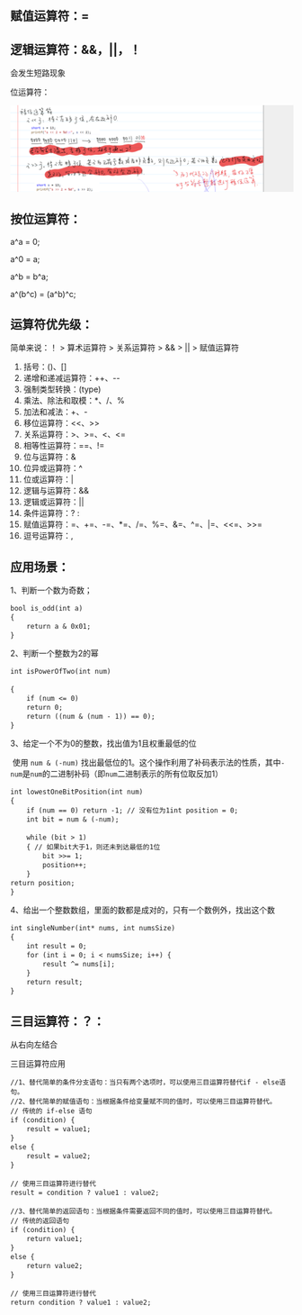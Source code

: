 ## 赋值运算符：=

## 逻辑运算符：&&，||，！

会发生短路现象

位运算符：

![image](img/01-yiweiyunsuanfu.png)

## 按位运算符：

a^a = 0;

a^0 = a;

a^b = b^a;

a^(b^c) = (a^b)^c;

## 运算符优先级：

简单来说：！ > 算术运算符 > 关系运算符 > && > || > 赋值运算符

1. 括号：()、[]
2. 递增和递减运算符：++、--
3. 强制类型转换：(type)
4. 乘法、除法和取模：*、/、%
5. 加法和减法：+、-
6. 移位运算符：<<、>>
7. 关系运算符：>、>=、<、<=
8. 相等性运算符：==、!=
9. 位与运算符：&
10. 位异或运算符：^
11. 位或运算符：|
12. 逻辑与运算符：&&
13. 逻辑或运算符：||
14. 条件运算符：? :
15. 赋值运算符：=、+=、-=、*=、/=、%=、&=、^=、|=、<<=、>>=
16. 逗号运算符：,

## 应用场景：

1、判断一个数为奇数；



```
bool is_odd(int a)
{
	return a & 0x01;
}
```

2、判断一个整数为2的幂



```
int isPowerOfTwo(int num) 

{
	if (num <= 0)
	return 0;
	return ((num & (num - 1)) == 0);
}
```

3、给定一个不为0的整数，找出值为1且权重最低的位

​	使用 `num & (-num)` 找出最低位的1。这个操作利用了补码表示法的性质，其中`-num`是`num`的二进制补码（即`num`二进制表示的所有位取反加1）



    int lowestOneBitPosition(int num) 
    {
        if (num == 0) return -1; // 没有位为1int position = 0;
    	int bit = num & (-num);
    
    	while (bit > 1) 
    	{ // 如果bit大于1，则还未到达最低的1位
        	bit >>= 1;
        	position++;
    	}
    return position;
    }
4、给出一个整数数组，里面的数都是成对的，只有一个数例外，找出这个数

```
int singleNumber(int* nums, int numsSize) 
{
    int result = 0;
    for (int i = 0; i < numsSize; i++) {
        result ^= nums[i];
    }
    return result;
}
```

## 三目运算符：？：

从右向左结合

三目运算符应用

```
//1、替代简单的条件分支语句：当只有两个选项时，可以使用三目运算符替代if - else语句。
//2、替代简单的赋值语句：当根据条件给变量赋不同的值时，可以使用三目运算符替代。
// 传统的 if-else 语句
if (condition) {
    result = value1;
}
else {
    result = value2;
}

// 使用三目运算符进行替代
result = condition ? value1 : value2;

//3、替代简单的返回语句：当根据条件需要返回不同的值时，可以使用三目运算符替代。
// 传统的返回语句
if (condition) {
    return value1;
}
else {
    return value2;
}

// 使用三目运算符进行替代
return condition ? value1 : value2;
```


